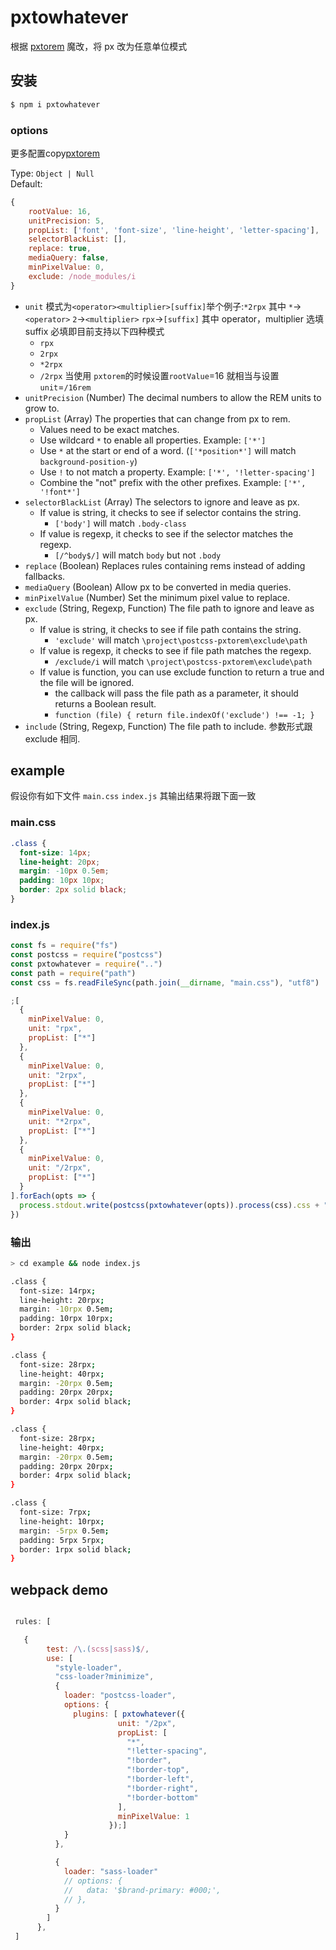 # pxtowhatever

根据 [pxtorem](https://github.com/cuth/postcss-pxtorem) 魔改，将 px 改为任意单位模式
## 安装

```bash
$ npm i pxtowhatever
```
### options

更多配置copy[pxtorem](https://github.com/cuth/postcss-pxtorem)

Type: `Object | Null`  
Default:
```js
{
    rootValue: 16,
    unitPrecision: 5,
    propList: ['font', 'font-size', 'line-height', 'letter-spacing'],
    selectorBlackList: [],
    replace: true,
    mediaQuery: false,
    minPixelValue: 0,
    exclude: /node_modules/i
}
```

- `unit` 模式为`<operator><multiplier>[suffix]`举个例子:`*2rpx` 其中 `*`->`<operator>` `2`->`<multiplier>` `rpx`->`[suffix]`
其中 operator，multiplier 选填 suffix 必填即目前支持以下四种模式
  - `rpx`
  - `2rpx`
  - `*2rpx`
  - `/2rpx` 当使用 `pxtorem`的时候设置`rootValue`=16 就相当与设置 `unit`=`/16rem`
- `unitPrecision` (Number) The decimal numbers to allow the REM units to grow to.
- `propList` (Array) The properties that can change from px to rem.
    - Values need to be exact matches.
    - Use wildcard `*` to enable all properties. Example: `['*']`
    - Use `*` at the start or end of a word. (`['*position*']` will match `background-position-y`)
    - Use `!` to not match a property. Example: `['*', '!letter-spacing']`
    - Combine the "not" prefix with the other prefixes. Example: `['*', '!font*']` 
- `selectorBlackList` (Array) The selectors to ignore and leave as px.
    - If value is string, it checks to see if selector contains the string.
        - `['body']` will match `.body-class`
    - If value is regexp, it checks to see if the selector matches the regexp.
        - `[/^body$/]` will match `body` but not `.body`
- `replace` (Boolean) Replaces rules containing rems instead of adding fallbacks.
- `mediaQuery` (Boolean) Allow px to be converted in media queries.
- `minPixelValue` (Number) Set the minimum pixel value to replace.
- `exclude` (String, Regexp, Function) The file path to ignore and leave as px.
    - If value is string, it checks to see if file path contains the string.
        - `'exclude'` will match `\project\postcss-pxtorem\exclude\path`
    - If value is regexp, it checks to see if file path matches the regexp.
        - `/exclude/i` will match `\project\postcss-pxtorem\exclude\path`
    - If value is function, you can use exclude function to return a true and the file will be ignored.
        - the callback will pass the file path as  a parameter, it should returns a Boolean result.
        - `function (file) { return file.indexOf('exclude') !== -1; }`
- `include` (String, Regexp, Function) The file path to include. 参数形式跟 exclude 相同.
## example

假设你有如下文件 `main.css` `index.js` 其输出结果将跟下面一致

### main.css

```css
.class {
  font-size: 14px;
  line-height: 20px;
  margin: -10px 0.5em;
  padding: 10px 10px;
  border: 2px solid black;
}
```

### index.js

```js
const fs = require("fs")
const postcss = require("postcss")
const pxtowhatever = require("..")
const path = require("path")
const css = fs.readFileSync(path.join(__dirname, "main.css"), "utf8")

;[
  {
    minPixelValue: 0,
    unit: "rpx",
    propList: ["*"]
  },
  {
    minPixelValue: 0,
    unit: "2rpx",
    propList: ["*"]
  },
  {
    minPixelValue: 0,
    unit: "*2rpx",
    propList: ["*"]
  },
  {
    minPixelValue: 0,
    unit: "/2rpx",
    propList: ["*"]
  }
].forEach(opts => {
  process.stdout.write(postcss(pxtowhatever(opts)).process(css).css + "\n")
})
```

### 输出

```bash
> cd example && node index.js

.class {
  font-size: 14rpx;
  line-height: 20rpx;
  margin: -10rpx 0.5em;
  padding: 10rpx 10rpx;
  border: 2rpx solid black;
}

.class {
  font-size: 28rpx;
  line-height: 40rpx;
  margin: -20rpx 0.5em;
  padding: 20rpx 20rpx;
  border: 4rpx solid black;
}

.class {
  font-size: 28rpx;
  line-height: 40rpx;
  margin: -20rpx 0.5em;
  padding: 20rpx 20rpx;
  border: 4rpx solid black;
}

.class {
  font-size: 7rpx;
  line-height: 10rpx;
  margin: -5rpx 0.5em;
  padding: 5rpx 5rpx;
  border: 1rpx solid black;
}
```
## webpack demo
```js

 rules: [

   {
        test: /\.(scss|sass)$/,
        use: [
          "style-loader",
          "css-loader?minimize",
          {
            loader: "postcss-loader",
            options: {
              plugins: [ pxtowhatever({
                        unit: "/2px",
                        propList: [
                          "*",
                          "!letter-spacing",
                          "!border",
                          "!border-top",
                          "!border-left",
                          "!border-right",
                          "!border-bottom"
                        ],
                        minPixelValue: 1
                      });]
            }
          },

          {
            loader: "sass-loader"
            // options: {
            //   data: '$brand-primary: #000;',
            // },
          }
        ]
      },
 ]

```